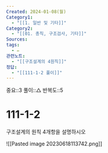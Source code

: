 ```yaml
---
Created: 2024-01-08(월)
Category1:
  - "[[1. 일반 및 기타]]"
Category2:
  - "[[01. 총칙, 구조검사, 기타]]"
Sources: 
tags:
  - ✏️
관련노트:
  - "[[구조설계의 4원칙]]"
정답:
  - "[[111-1-2 풀이]]"
---
```

중요::3
풀이::△
반복도::5
# 111-1-2


구조설계의 원칙 4개항을 설명하시오

![[Pasted image 20230618113742.png]]